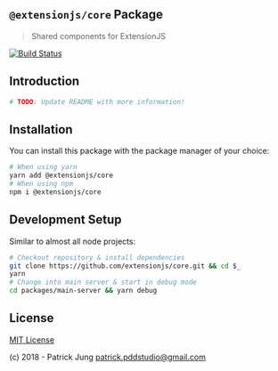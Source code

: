 ## `@extensionjs/core` Package

> Shared components for ExtensionJS

[![Build Status](https://travis-ci.org/extensionjs/core.svg?branch=develop)](https://travis-ci.org/extensionjs/core)

## Introduction

```sh
# TODO: Update README with more information!
```

## Installation

You can install this package with the package manager of your choice:

```sh
# When using yarn
yarn add @extensionjs/core
# When using npm
npm i @extensionjs/core
```

## Development Setup

Similar to almost all node projects:

```sh
# Checkout repository & install dependencies
git clone https://github.com/extensionjs/core.git && cd $_
yarn
# Change into main server & start in debug mode
cd packages/main-server && yarn debug
```

## License

[MIT License](./LICENSE)

  (c) 2018 - Patrick Jung <patrick.pddstudio@gmail.com>

